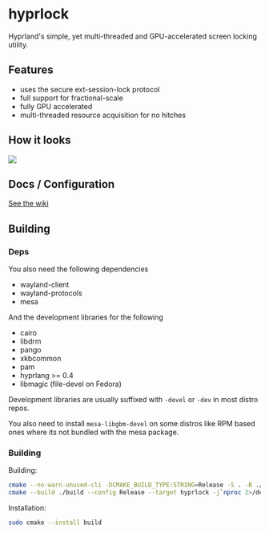 # hyprlock
Hyprland's simple, yet multi-threaded and GPU-accelerated screen locking utility.

## Features
 - uses the secure ext-session-lock protocol
 - full support for fractional-scale
 - fully GPU accelerated
 - multi-threaded resource acquisition for no hitches

## How it looks

![](https://i.ibb.co/8Bd98BP/20240220-00h12m46s.png)

## Docs / Configuration
[See the wiki](https://wiki.hyprland.org/Hypr-Ecosystem/hyprlock/)

## Building

### Deps
You also need the following dependencies
- wayland-client
- wayland-protocols
- mesa

And the development libraries for the following
- cairo
- libdrm
- pango
- xkbcommon
- pam
- hyprlang >= 0.4
- libmagic (file-devel on Fedora)

Development libraries are usually suffixed with `-devel` or `-dev` in most distro repos.

You also need to install `mesa-libgbm-devel` on some distros like RPM based ones where its not
bundled with the mesa package.

### Building

Building:
```sh
cmake --no-warn-unused-cli -DCMAKE_BUILD_TYPE:STRING=Release -S . -B ./build
cmake --build ./build --config Release --target hyprlock -j`nproc 2>/dev/null || getconf _NPROCESSORS_CONF`
```

Installation:
```sh
sudo cmake --install build
```
